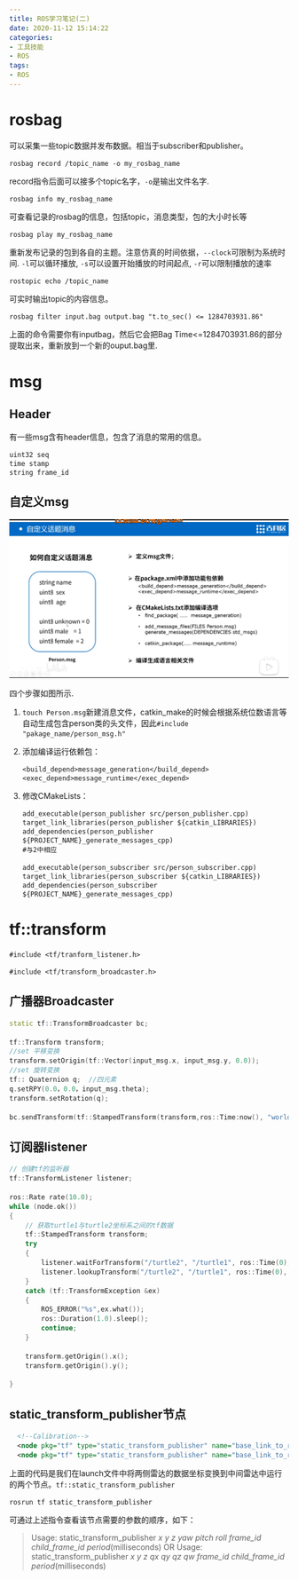 ```yaml
---
title: ROS学习笔记(二)
date: 2020-11-12 15:14:22
categories: 
- 工具技能
- ROS
tags:
- ROS
---
```




# rosbag

可以采集一些topic数据并发布数据。相当于subscriber和publisher。

```shell
rosbag record /topic_name -o my_rosbag_name
```

record指令后面可以接多个topic名字，`-o`是输出文件名字.

```Shell
rosbag info my_rosbag_name
```

可查看记录的rosbag的信息，包括topic，消息类型，包的大小时长等

```shell
rosbag play my_rosbag_name
```

重新发布记录的包到各自的主题。注意仿真的时间依据，`--clock`可限制为系统时间. `-l`可以循环播放, `-s`可以设置开始播放的时间起点, `-r`可以限制播放的速率

```shell
rostopic echo /topic_name
```

可实时输出topic的内容信息。

```shell
rosbag filter input.bag output.bag "t.to_sec() <= 1284703931.86"
```

上面的命令需要你有inputbag，然后它会把Bag Time<=1284703931.86的部分提取出来，重新放到一个新的ouput.bag里.

# msg

## Header

有一些msg含有header信息，包含了消息的常用的信息。

```
uint32 seq
time stamp
string frame_id
```

## 自定义msg

<img src="ROS学习笔记(二)/image-20201112160208278.png" alt="image-20201112160208278" style="zoom:67%;" />

四个步骤如图所示.

1. `touch Person.msg`新建消息文件，catkin_make的时候会根据系统位数语言等自动生成包含person类的头文件，因此`#include "pakage_name/person_msg.h"`

2. 添加编译运行依赖包：

   ```shell
   <build_depend>message_generation</build_depend>
   <exec_depend>message_runtime</exec_depend>
   ```

3. 修改CMakeLists：

   ```shell
   add_executable(person_publisher src/person_publisher.cpp)
   target_link_libraries(person_publisher ${catkin_LIBRARIES})
   add_dependencies(person_publisher ${PROJECT_NAME}_generate_messages_cpp)
   #与2中相应
   
   add_executable(person_subscriber src/person_subscriber.cpp)
   target_link_libraries(person_subscriber ${catkin_LIBRARIES})
   add_dependencies(person_subscriber ${PROJECT_NAME}_generate_messages_cpp)
   ```

# tf::transform

`#include <tf/tranform_listener.h>`

`#include <tf/transform_broadcaster.h>`

## 广播器Broadcaster

```C++
static tf::TransformBroadcaster bc;

tf::Transform transform;
//set 平移变换
transform.setOrigin(tf::Vector(input_msg.x, input_msg.y, 0.0)); 
//set 旋转变换
tf:: Quaternion q;	//四元素
q.setRPY(0.0，0.0，input_msg.theta);
transform.setRotation(q);

bc.sendTransform(tf::StampedTransform(transform,ros::Time:now(), "world", turtle_name) );
```

## 订阅器listener

```C++
// 创建tf的监听器
tf::TransformListener listener;

ros::Rate rate(10.0);
while (node.ok())
{
    // 获取turtle1与turtle2坐标系之间的tf数据
    tf::StampedTransform transform;
    try
    {
        listener.waitForTransform("/turtle2", "/turtle1", ros::Time(0), ros::Duration(3.0));	//等待消息的到来， duration设置为3s超时
        listener.lookupTransform("/turtle2", "/turtle1", ros::Time(0), transform);
    }
    catch (tf::TransformException &ex) 
    {
        ROS_ERROR("%s",ex.what());
        ros::Duration(1.0).sleep();
        continue;
    }
    
    transform.getOrigin().x();
    transform.getOrigin().y();
    
}
```

## static_transform_publisher节点

```xml
  <!--Calibration-->
  <node pkg="tf" type="static_transform_publisher" name="base_link_to_rslidar_left"  args="-1.249000902703301e-16 0.65 -0.2 0 0.017453293 -0.8203047710000001 /rslidar /rslidar_left 1" required="true" />
  <node pkg="tf" type="static_transform_publisher" name="base_link_to_rslidar_right"  args="2.654126918244515e-16 -0.5250000000000004 -0.2 0 0 0.006981317200000003 /rslidar /rslidar_right 1" required="true" />
```

上面的代码是我们在launch文件中将两侧雷达的数据坐标变换到中间雷达中运行的两个节点。`tf::static_transform_publisher`

```shell
rosrun tf static_transform_publisher 
```

可通过上述指令查看该节点需要的参数的顺序，如下：

>Usage: static_transform_publisher *x y z yaw pitch roll frame_id child_frame_id  period*(milliseconds) 
>OR 
>Usage: static_transform_publisher *x y z qx qy qz qw frame_id child_frame_id  period*(milliseconds) 

